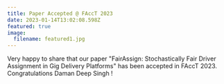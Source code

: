 ```yaml
---
title: Paper Accepted @ FAccT 2023
date: 2023-01-14T13:02:08.598Z
featured: true
image:
  filename: featured1.jpg
---
```

Very happy to share that our paper "FairAssign: Stochastically Fair Driver Assignment in Gig Delivery Platforms" has been accepted in FAccT 2023. Congratulations Daman Deep Singh ! 
